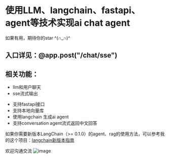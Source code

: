 # 使用LLM、langchain、fastapi、agent等技术实现ai chat agent

如果有用，期待你的star ^(∩_∩)^

## 入口详见：@app.post("/chat/sse")

## 相关功能：
* llm和用户聊天
* sse流式输出
- 支持fastapi接口
- 支持本地向量库
- 使用langchain 生成ai agent
- 支持conversation agent流式返回中文回答


如果你需要新版本LangChain（>= 0.1.0）的agent、rag的使用方法，可以参考我的这个项目：[langchain新版本指南](https://github.com/gzlliyu/langchain-newVersion-learning/blob/main/my_agent.py)

欢迎沟通交流
![image](https://github.com/gzlliyu/chatStreamAiAgent/assets/137682921/80ea413e-ba56-4a44-94e4-9e18c41fded3)
